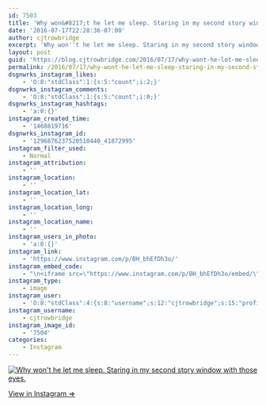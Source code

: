 ```yaml
---
id: 7503
title: 'Why won&#8217;t he let me sleep. Staring in my second story window with those eyes.'
date: '2016-07-17T22:28:36-07:00'
author: cjtrowbridge
excerpt: 'Why won''t he let me sleep. Staring in my second story window with those eyes.'
layout: post
guid: 'https://blog.cjtrowbridge.com/2016/07/17/why-wont-he-let-me-sleep-staring-in-my-second-story-window-with-those-eyes/'
permalink: /2016/07/17/why-wont-he-let-me-sleep-staring-in-my-second-story-window-with-those-eyes/
dsgnwrks_instagram_likes:
    - 'O:8:"stdClass":1:{s:5:"count";i:2;}'
dsgnwrks_instagram_comments:
    - 'O:8:"stdClass":1:{s:5:"count";i:0;}'
dsgnwrks_instagram_hashtags:
    - 'a:0:{}'
instagram_created_time:
    - '1468819716'
dsgnwrks_instagram_id:
    - '1296876237520510440_41872995'
instagram_filter_used:
    - Normal
instagram_attribution:
    - ''
instagram_location:
    - ''
instagram_location_lat:
    - ''
instagram_location_long:
    - ''
instagram_location_name:
    - ''
instagram_users_in_photo:
    - 'a:0:{}'
instagram_link:
    - 'https://www.instagram.com/p/BH_bhEfDh3o/'
instagram_embed_code:
    - "\n<iframe src=\"https://www.instagram.com/p/BH_bhEfDh3o/embed/\" width=\"612\" height=\"710\" frameborder=\"0\" scrolling=\"no\" allowtransparency=\"true\" class=\"insta-image-embed\"></iframe>\n"
instagram_type:
    - image
instagram_user:
    - 'O:8:"stdClass":4:{s:8:"username";s:12:"cjtrowbridge";s:15:"profile_picture";s:95:"https://scontent.cdninstagram.com/t51.2885-19/s150x150/13259063_566228746871906_714207650_a.jpg";s:2:"id";s:8:"41872995";s:9:"full_name";s:13:"CJ Trowbridge";}'
instagram_username:
    - cjtrowbridge
instagram_image_id:
    - '7504'
categories:
    - Instagram
---
```


[![Why won't he let me sleep. Staring in my second story window with those eyes.](https://blog.cjtrowbridge.com/wp-content/uploads/2016/07/1468819716-1-1.jpg)](https://www.instagram.com/p/BH_bhEfDh3o/)

[View in Instagram ⇒](https://www.instagram.com/p/BH_bhEfDh3o/)